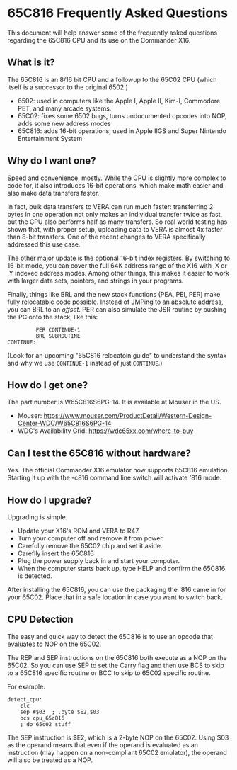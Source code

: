 # 65C816 Frequently Asked Questions

This document will help answer some of the frequently asked questions regarding the 65C816 CPU and its use on the Commander X16.

## What is it?

The 65C816 is an 8/16 bit CPU and a followup to the 65C02 CPU (which itself is a successor to the original 6502.)

* 6502: used in computers like the Apple I, Apple II, Kim-I, Commodore PET, and many arcade systems.
* 65C02: fixes some 6502 bugs, turns undocumented opcodes into NOP, adds some new address modes
* 65C816: adds 16-bit operations, used in Apple IIGS and Super Nintendo Entertainment System

## Why do I want one?

Speed and convenience, mostly. While the CPU is slightly more complex to code for, it also
introduces 16-bit operations, which make math easier and also make data transfers faster.

In fact, bulk data transfers to VERA can run much faster: transferring 2 bytes in one 
operation not only makes an individual transfer twice as fast, but the CPU also performs
half as many transfers. So real world testing has shown that, with proper
setup, uploading data to VERA is almost 4x faster than 8-bit transfers. One of the 
recent changes to VERA specifically addressed this use case.

The other major update is the optional 16-bit index registers. By switching to 16-bit mode,
you can cover the full 64K address range of the X16 with ,X or ,Y indexed address modes.
Among other things, this makes it easier to work with larger data sets, pointers, and
strings in your programs.

Finally, things like BRL and the new stack functions (PEA, PEI, PER) make fully relocatable
code possible. Instead of JMPing to an absolute address, you can BRL to an _offset_. PER can
also simulate the JSR routine by pushing the PC onto the stack, like this:

```
         PER CONTINUE-1
         BRL SUBROUTINE
CONTINUE:
```

(Look for an upcoming "65C816 relocatoin guide" to understand the syntax and why we use
`CONTINUE-1` instead of just `CONTINUE`.)

## How do I get one?

The part number is W65C816S6PG-14. It is available at Mouser in the US.

* Mouser: https://www.mouser.com/ProductDetail/Western-Design-Center-WDC/W65C816S6PG-14
* WDC's Availability Grid: https://wdc65xx.com/where-to-buy

## Can I test the 65C816 without hardware?

Yes. The official Commander X16 emulator now supports 65C816 emulation. Starting it
up with the -c816 command line switch will activate '816 mode.

## How do I upgrade?

Upgrading is simple. 

* Update your X16's ROM and VERA to R47.
* Turn your computer off and remove it from power.
* Carefully remove the 65C02 chip and set it aside.
* Careflly insert the 65C816
* Plug the power supply back in and start your computer.
* When the computer starts back up, type HELP and confirm the 65C816 is detected.

After installing the 65C816, you can use the packaging the '816 came in for your 
65C02. Place that in a safe location in case you want to switch back.

## CPU Detection

The easy and quick way to detect the 65C816 is to use an opcode that evaluates to NOP on the 65C02. 

The REP and SEP instructions on the 65C816 both execute as a NOP on the 65C02. So you can use SEP
to set the Carry flag and then use BCS to skip to a 65C816 specific routine or BCC to skip to 65C02
specific routine. 

For example:

```asm65c816
detect_cpu:
    clc
    sep #$03  ; .byte $E2,$03
    bcs cpu_65c816
    ; do 65c02 stuff
```

The SEP instruction is $E2, which is a 2-byte NOP on the 65C02. Using $03 as the operand means that
even if the operand is evaluated as an instruction (may happen on a non-compliant 65C02 emulator), 
the operand will also be treated as a NOP.

